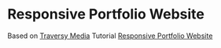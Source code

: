# Responsive Portfolio Website

Based on [Traversy Media](https://www.youtube.com/channel/UC29ju8bIPH5as8OGnQzwJyA) Tutorial [Responsive Portfolio Website](www.youtube.com/watch?v=gYzHS-n2gqU&)